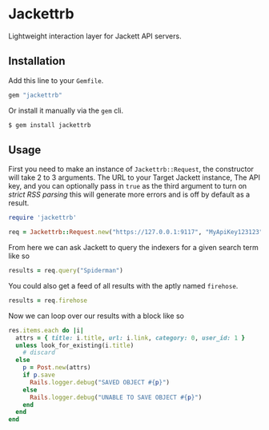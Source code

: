 # Jackettrb

Lightweight interaction layer for Jackett API servers.

## Installation

Add this line to your `Gemfile`.
``` ruby
gem "jackettrb"
```

Or install it manually via the `gem` cli.

``` ruby
$ gem install jackettrb
```


## Usage

First you need to make an instance of `Jackettrb::Request`, the constructor will take
2 to 3 arguments. The URL to your Target Jackett instance, The API key, and you can optionally
pass in `true` as the third argument to turn on _strict RSS parsing_ this will generate more errors
and is off by default as a result.

``` ruby
require 'jackettrb'

req = Jackettrb::Request.new("https://127.0.0.1:9117", "MyApiKey123123")

```

From here we can ask Jackett to query the indexers for a given search term like so

``` ruby
results = req.query("Spiderman")
```

You could also get a feed of all results with the aptly named `firehose`.

``` ruby
results = req.firehose
```
Now we can loop over our results with a block like so

```ruby
res.items.each do |i|
  attrs = { title: i.title, url: i.link, category: 0, user_id: 1 }
  unless look_for_existing(i.title)
    # discard
  else
    p = Post.new(attrs)
    if p.save
      Rails.logger.debug("SAVED OBJECT #{p}")
    else
      Rails.logger.debug("UNABLE TO SAVE OBJECT #{p}")
    end
  end
end
```
